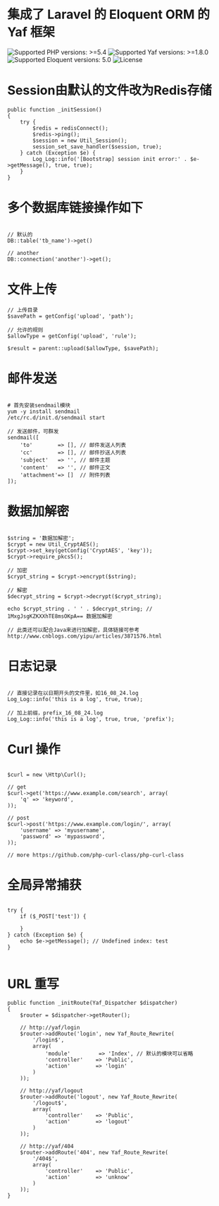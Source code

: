 # 集成了 Laravel 的 Eloquent ORM 的 Yaf 框架
![Supported PHP versions: >=5.4](https://img.shields.io/badge/PHP-%3E%3D5.4-blue.svg)
![Supported Yaf versions: >=1.8.0](https://img.shields.io/badge/Yaf-%3E%3D2.3.2-orange.svg)
![Supported Eloquent versions: 5.0](https://img.shields.io/badge/Eloquent-%205.0-green.svg)
![License](https://img.shields.io/badge/license-Apache%202-yellow.svg)

# Session由默认的文件改为Redis存储

```
public function _initSession()
{
    try {
        $redis = redisConnect();
        $redis->ping();
        $session = new Util_Session();
        session_set_save_handler($session, true);
    } catch (Exception $e) {
        Log_Log::info('[Bootstrap] session init error:' . $e->getMessage(), true, true);
    }
}
```

# 多个数据库链接操作如下

```

// 默认的
DB::table('tb_name')->get()

// another
DB::connection('another')->get();

```

# 文件上传

```
// 上传目录
$savePath = getConfig('upload', 'path');

// 允许的规则
$allowType = getConfig('upload', 'rule');

$result = parent::upload($allowType, $savePath);
```

# 邮件发送

```

# 首先安装sendmail模块
yum -y install sendmail  
/etc/rc.d/init.d/sendmail start

// 发送邮件，可群发
sendmail([
    'to'        => [], // 邮件发送人列表
    'cc'        => [], // 邮件抄送人列表
    'subject'   => '', // 邮件主题
    'content'   => '', // 邮件正文
    'attachment'=> []  // 附件列表
]);
```

# 数据加解密

```

$string = '数据加解密';
$crypt = new Util_CryptAES();
$crypt->set_key(getConfig('CryptAES', 'key'));
$crypt->require_pkcs5();

// 加密
$crypt_string = $crypt->encrypt($string);

// 解密
$decrypt_string = $crypt->decrypt($crypt_string); 

echo $crypt_string . ' ' . $decrypt_string; // 1MxgJsgKZKXXhTE8msOKpA== 数据加解密

// 此类还可以配合Java来进行加解密，具体链接可参考 http://www.cnblogs.com/yipu/articles/3871576.html
```

# 日志记录

```

// 直接记录在以日期开头的文件里，如16_08_24.log
Log_Log::info('this is a log', true, true);

// 加上前缀，prefix_16_08_24.log
Log_Log::info('this is a log', true, true, 'prefix');
```

# Curl 操作

```

$curl = new \Http\Curl();

// get
$curl->get('https://www.example.com/search', array(
    'q' => 'keyword',
));

// post
$curl->post('https://www.example.com/login/', array(
    'username' => 'myusername',
    'password' => 'mypassword',
));

// more https://github.com/php-curl-class/php-curl-class
```

# 全局异常捕获

```

try {
    if ($_POST['test']) {
    
    }
} catch (Exception $e) {
    echo $e->getMessage(); // Undefined index: test
}


```

# URL 重写

```
public function _initRoute(Yaf_Dispatcher $dispatcher)
{
    $router = $dispatcher->getRouter();
    
    // http://yaf/login
    $router->addRoute('login', new Yaf_Route_Rewrite(
        '/login$',
        array(
            'module'         => 'Index', // 默认的模块可以省略
            'controller'    => 'Public',
            'action'        => 'login'
        )
    ));
    
    // http://yaf/logout
    $router->addRoute('logout', new Yaf_Route_Rewrite(
        '/logout$',
        array(
            'controller'    => 'Public',
            'action'        => 'logout'
        )
    ));
    
    // http://yaf/404
    $router->addRoute('404', new Yaf_Route_Rewrite(
        '/404$',
        array(
            'controller'    => 'Public',
            'action'        => 'unknow'
        )
    ));
}
```